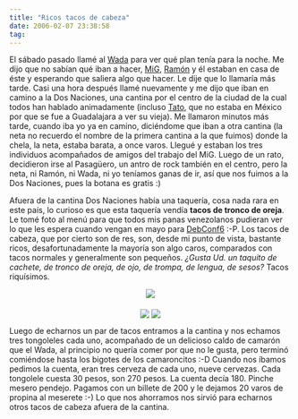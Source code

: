 ```yaml
---
title: "Ricos tacos de cabeza"
date: 2006-02-07 23:38:58
tag: 
---
```

El sábado pasado llamé al <a target="_blank" href="http://www.wada.com.mx">Wada</a> para ver qué plan tenía para la noche. Me dijo que no sabían qué iban a hacer, <a target="_blank" href="http://www.mig-29.net/">MiG</a>, <a target="_blank" href="http://www.ramoncarazo.net">Ramón</a> y él estaban en casa de éste y esperando que saliera algo que hacer. Le dije que lo llamaría más tarde. Casi una hora después llamé nuevamente y me dijo que iban en camino a la Dos Naciones, una cantina por el centro de la ciudad de la cual todos han hablado animadamente (incluso <a target="_blank" href="http://www.tacvbo.net">Tato</a>, que no estaba en México por que se fue a Guadalajara a ver su vieja). Me llamaron minutos más tarde, cuando iba yo ya en camino, diciéndome que iban a otra cantina (la neta no recuerdo el nombre de la primera cantina a la que fuimos) donde la chela, la neta, estaba barata, a once varos. Llegué y estaban los tres individuos acompañados de amigos del trabajo del MiG. Luego de un rato, decidieron irse al Pasagüero, un antro de rock también en el centro, pero la neta, ni Ramón, ni Wada, ni yo teníamos ganas de ir, así que nos fuimos a la Dos Naciones, pues la botana es gratis :)

Afuera de la cantina Dos Naciones había una taquería, cosa nada rara en este país, lo curioso es que esta taquería vendía <strong>tacos de tronco de oreja</strong>. Le tomé foto al menú para que todos mis panas venezolanos pudieran ver lo que les espera cuando vengan en mayo para <a target="_blank" href="http://www.debconf.org/">DebConf6</a> :-P. Los tacos de cabeza, que por cierto son de res, son, desde mi punto de vista, bastante ricos, desafortunadamente la mayoría son algo caros, comparados con tacos normales y generalmente son pequeños. <em>¿Gusta Ud. un taquito de cachete, de tronco de oreja, de ojo, de trompa, de lengua, de sesos?</em> Tacos riquísimos.

<p align="center"><a target="_blank" href="http://www.damog.net/gallery/moblog/Picture_20_003"><img src="http://www.damog.net/gallery/albums/moblog/Picture_20_003.thumb.jpg"/></a></p>
<p align="center"><a target="_blank" href="http://www.damog.net/gallery/moblog/Picture_23_003"><img align="middle" src="http://www.damog.net/gallery/albums/moblog/Picture_23_003.thumb.jpg"/></a> <a target="_blank" href="http://www.damog.net/gallery/moblog/Picture_24_003"><img align="middle" src="http://www.damog.net/gallery/albums/moblog/Picture_24_003.thumb.jpg"/></a></p>
<p align="left">Luego de echarnos un par de tacos entramos a la cantina y nos echamos tres tongoleles cada uno, acompañado de un delicioso caldo de camarón que el Wada, al principio no quería comer por que no le gusta, pero terminó comiéndose hasta los bigotes de los camaroncitos :-D Cuando nos íbamos pedimos la cuenta, eran tres cerveza de cada uno, nueve cervezas. Cada tongolele cuesta 30 pesos, son 270 pesos. La cuenta decía 180. Pinche mesero pendejo. Pagamos con un billete de 200 y le dejamos 20 varos de propina al meserete :-) Lo que nos ahorramos nos sirvió para echarnos otros tacos de cabeza afuera de la cantina. </p>
